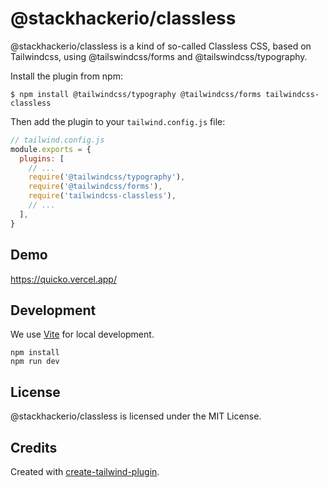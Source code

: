 # @stackhackerio/classless

@stackhackerio/classless is a kind of so-called Classless CSS, based on Tailwindcss, using @tailswindcss/forms and @tailswindcss/typography.

Install the plugin from npm:

```
$ npm install @tailwindcss/typography @tailwindcss/forms tailwindcss-classless
```

Then add the plugin to your `tailwind.config.js` file:

```js
// tailwind.config.js
module.exports = {
  plugins: [
    // ...
    require('@tailwindcss/typography'),
    require('@tailwindcss/forms'),
    require('tailwindcss-classless'),
    // ...
  ],
}
```

## Demo

https://quicko.vercel.app/


## Development

We use [Vite](https://vitejs.dev/) for local development.

```
npm install
npm run dev
```

## License

@stackhackerio/classless is licensed under the MIT License.

## Credits

Created with [create-tailwind-plugin](https://github.com/Landish/create-tailwind-plugin).
